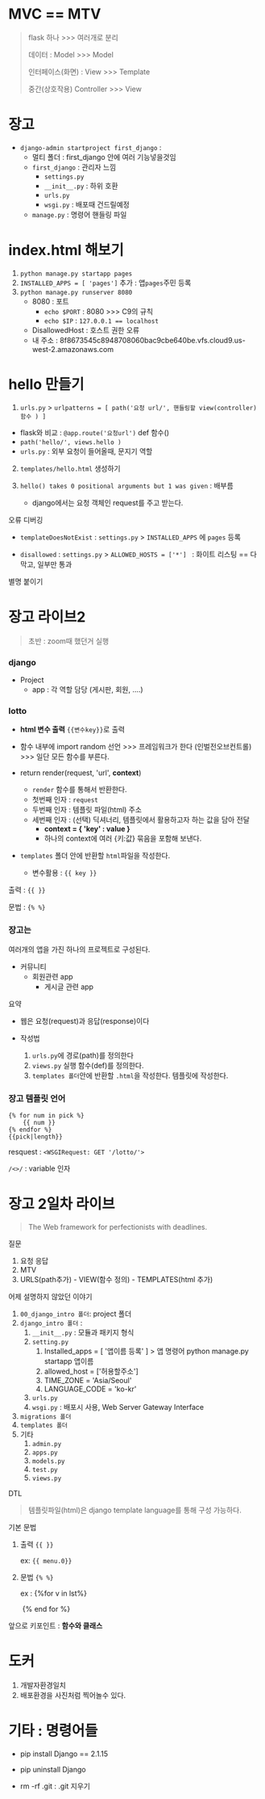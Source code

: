 # MVC == MTV

> flask 하나 >>> 여러개로 분리
>
> 데이터 : Model >>> Model
>
> 인터페이스(화면) : View >>> Template
>
> 중간(상호작용) Controller >>> View



# 장고

- `django-admin startproject first_django` :
  - 멀티 폴더 : first_django 안에 여러 기능넣을것임
  - `first_django` : 관리자 느낌
    - `settings.py` 
    - `__init__.py` : 하위 호환
    - `urls.py`
    - `wsgi.py` : 배포때 건드릴예정
  - `manage.py` : 명령어 핸들링 파일

# index.html 해보기

1. `python manage.py startapp pages`
2. `INSTALLED_APPS = [ 'pages']` 추가 : 앱`pages`주민 등록
3. `python manage.py runserver 8080`
   - 8080 : 포트
     - `echo $PORT` : 8080 >>> C9의 규칙
     - `echo $IP` : `127.0.0.1 == localhost`
   - DisallowedHost : 호스트 권한 오류
   - 내 주소 : 8f8673545c8948708060bac9cbe640be.vfs.cloud9.us-west-2.amazonaws.com

# hello 만들기

1.  `urls.py` > `urlpatterns = [ path('요청 url/', 핸들링할 view(controller) 함수 ) ]`
   - flask와 비교 : `@app.route('요청url')` def 함수()
   - `path('hello/', views.hello )`
   - `urls.py` : 외부 요청이 들어올때, 문지기 역할
2. `templates/hello.html` 생성하기 

3. `hello() takes 0 positional arguments but 1 was given` : 배부름
   - django에서는 요청 객체인 request를 주고 받는다.

오류 디버깅

- `templateDoesNotExist` : `settings.py` > `INSTALLED_APPS` 에 `pages` 등록 

- `disallowed` : `settings.py` > `ALLOWED_HOSTS = ['*'] ` : 화이트 리스팅 == 다 막고, 일부만 통과

별명 붙이기



# 장고 라이브2

>  초반 : zoom때 했던거 실행

### django

- Project
  - app : 각 역할 담당 (게시판, 회원, ....)

### lotto

- **html 변수 출력** `{{변수key}}`로  출력
- 함수 내부에 import random 선언 >>> 프레임워크가 한다 (인벌전오브컨트롤) >>> 일단 모든 함수를 부른다.
- return render(request, 'url', **context**)
  - `render` 함수를 통해서 반환한다.
  - 첫번째 인자 : `request`
  - 두번째 인자 : 템플릿 파일(html) 주소
  - 세번째 인자 : (선택) 딕셔너리, 템플릿에서 활용하고자 하는 값을 담아 전달
    - **context = { 'key' : value }**
    - 하나의 context에 여러 {키:값} 묶음을 포함해 보낸다. 

- `templates` 폴더 안에 반환할 `html`파일을 작성한다.
  - 변수활용 : `{{ key }}`

출력 : `{{ }}`

문법 : `{% %}`

### 장고는

여러개의 앱을 가진 하나의 프로젝트로 구성된다.

 - 커뮤니티
   	- 회원관련 app
      	- 게시글 관련 app

요약

- 웹은 요청(request)과 응답(response)이다

- 작성법
  1. `urls.py`에 경로(path)를 정의한다
  2. `views.py` 실행 함수(def)를 정의한다.
  3. `templates 폴더`안에 반환할 `.html`을 작성한다. 템플릿에 작성한다.

### 장고 템플릿 언어

```django
{% for num in pick %}
    {{ num }}
{% endfor %}
{{pick|length}}
```
resquest : `<WSGIRequest: GET '/lotto/'>`

`/<>/` : variable 인자



# 장고 2일차 라이브

> The Web framework for perfectionists with deadlines.

질문

1. 요청 응답
2. MTV
3. URLS(path추가) - VIEW(함수 정의) - TEMPLATES(html 추가)

어제 설명하지 않았던 이야기

1. `00_django_intro 폴더`:  project 폴더
2. `django_intro 폴더` :
   1. `__init__.py` : 모듈과 패키지 형식
   2. `setting.py`
      1. Installed_apps = [ '앱이름 등록' ] >  앱 명령어 python manage.py startapp 앱이름
      2. allowed_host = ['허용할주소']
      3. TIME_ZONE = 'Asia/Seoul'
      4. LANGUAGE_CODE = 'ko-kr'
   3. `urls.py`
   4. `wsgi.py` : 배포시 사용, Web Server Gateway Interface
3. `migrations 폴더`
4. `templates 폴더`
5. 기타
   1. `admin.py`
   2. `apps.py`
   3. `models.py`
   4. `test.py`
   5. `views.py`

DTL

> 템플릿파일(html)은 django template language를 통해 구성 가능하다.

기본 문법

1. 출력 `{{ }}` 

   ex: `{{ menu.0}}`

2. 문법 `{% %}`

   ex : {%for v in lst%}

   ​	   {% end for %}

앞으로 키포인트 : **함수와 클래스**

# 도커

1. 개발자환경일치
2. 배포환경을 사진처럼 찍어놀수 있다.

# 기타 : 명령어들

- pip install Django == 2.1.15

- pip uninstall Django

- rm -rf .git : .git 지우기